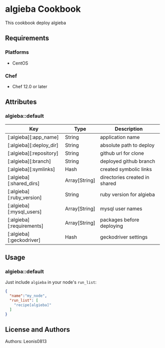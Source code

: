 # algieba Cookbook

This cookbook deploy algieba

## Requirements

### Platforms

- CentOS

### Chef

- Chef 12.0 or later

## Attributes

### algieba::default

|Key                      |Type         |Description                  |
|-------------------------|-------------|-----------------------------|
|[:algieba][:app_name]    |String       |application name             |
|[:algieba][:deploy_dir]  |String       |absolute path to deploy      |
|[:algieba][:repository]  |String       |github url for clone         |
|[:algieba][:branch]      |String       |deployed github branch       |
|[:algieba][:symlinks]    |Hash         |created symbolic links       |
|[:algieba][:shared_dirs] |Array[String]|directories created in shared|
|[:algieba][:ruby_version]|String       |ruby version for algieba     |
|[:algieba][:mysql_users] |Array[String]|mysql user names             |
|[:algieba][:requirements]|Array[String]|packages before deploying    |
|[:algieba][:geckodriver] |Hash         |geckodriver settings         |

## Usage

### algieba::default

Just include `algieba` in your node's `run_list`:

```json
{
  "name":"my_node",
  "run_list": [
    "recipe[algieba]"
  ]
}
```

## License and Authors

Authors: Leonis0813
